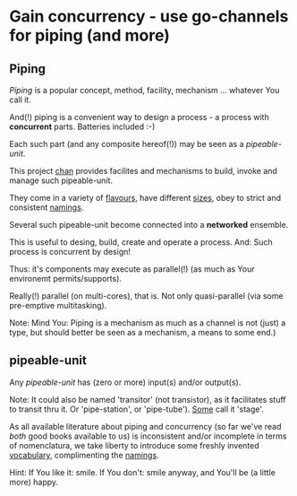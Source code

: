 # Gain concurrency - use go-channels for piping (and more)

## Piping
*Piping* is a popular concept, method, facility, mechanism ... whatever You call it.

And(!) piping is a convenient way to design a process - a process with **concurrent** parts. Batteries included :-)

Each such part (and any composite hereof(!)) may be seen as a _pipeable-unit_.

This project [chan](https://github.com/GoLangsam/AnyType/chan/) provides facilites and mechanisms to build, invoke and manage such pipeable-unit.

They come in a variety of [flavours](flavours.md), have different [sizes](sizes.md), obey to strict and consistent [namings](namings.md).

Several such pipeable-unit become connected into a **networked** ensemble.

This is useful to desing, build, create and operate a process.
And: Such process is concurrent by design!

Thus: it's components may execute as parallel(!)
(as much as Your environemt permits/supports).

Really(!) parallel (on multi-cores), that is.
Not only quasi-parallel (via some pre-emptive multitasking).

Note: Mind You: Piping is a mechanism as much as a channel is not (just) a type, but should better be seen as a mechanism, a means to some end.)

## pipeable-unit

Any _pipeable-unit_ has (zero or more) input(s) and/or output(s).

Note: It could also be named 'transitor' (not transi`s`tor), as it facilitates stuff to transit thru it. Or 'pipe-station', or 'pipe-tube'). [Some](https://blog.golang.org/pipelines) call it 'stage'.

As all available literature about piping and concurrency (so far we've read *both* good books available to us) is inconsistent and/or incomplete in terms of nomenclatura, we take liberty to introduce some freshly invented [vocabulary](Vocabulary.md), complimenting the [namings](namings.md).

Hint: If You like it: smile. If You don't: smile anyway, and You'll be (a little more) happy.
